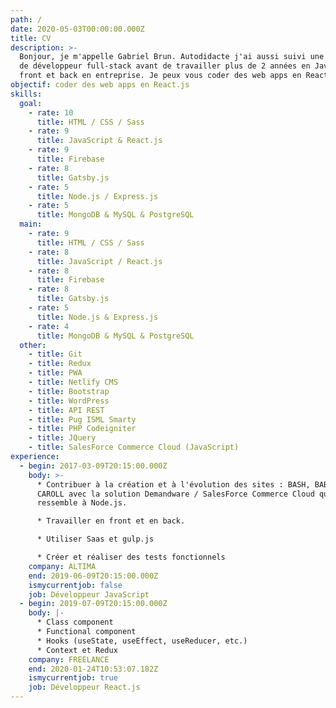```yaml
---
path: /
date: 2020-05-03T00:00:00.000Z
title: CV
description: >-
  Bonjour, je m'appelle Gabriel Brun. Autodidacte j'ai aussi suivi une formation
  de développeur full-stack avant de travailler plus de 2 années en JavaScript
  front et back en entreprise. Je peux vous coder des web apps en React.js.
objectif: coder des web apps en React.js
skills:
  goal:
    - rate: 10
      title: HTML / CSS / Sass
    - rate: 9
      title: JavaScript & React.js
    - rate: 9
      title: Firebase
    - rate: 8
      title: Gatsby.js
    - rate: 5
      title: Node.js / Express.js
    - rate: 5
      title: MongoDB & MySQL & PostgreSQL
  main:
    - rate: 9
      title: HTML / CSS / Sass
    - rate: 8
      title: JavaScript / React.js
    - rate: 8
      title: Firebase
    - rate: 8
      title: Gatsby.js
    - rate: 5
      title: Node.js & Express.js
    - rate: 4
      title: MongoDB & MySQL & PostgreSQL
  other:
    - title: Git
    - title: Redux
    - title: PWA
    - title: Netlify CMS
    - title: Bootstrap
    - title: WordPress
    - title: API REST
    - title: Pug ISML Smarty
    - title: PHP Codeigniter
    - title: JQuery
    - title: SalesForce Commerce Cloud (JavaScript)
experience:
  - begin: 2017-03-09T20:15:00.000Z
    body: >-
      * Contribuer à la création et à l'évolution des sites : BASH, BABYLISS et
      CAROLL avec la solution Demandware / SalesForce Commerce Cloud qui
      ressemble à Node.js.

      * Travailler en front et en back.

      * Utiliser Saas et gulp.js

      * Créer et réaliser des tests fonctionnels
    company: ALTIMA
    end: 2019-06-09T20:15:00.000Z
    ismycurrentjob: false
    job: Développeur JavaScript
  - begin: 2019-07-09T20:15:00.000Z
    body: |-
      * Class component
      * Functional component
      * Hooks (useState, useEffect, useReducer, etc.)
      * Context et Redux
    company: FREELANCE
    end: 2020-01-24T10:53:07.182Z
    ismycurrentjob: true
    job: Développeur React.js
---
```



